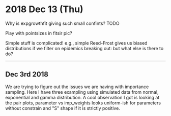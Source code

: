 
2018 Dec 13 (Thu)
=================

Why is expgrowthfit giving such small confints? TODO

Play with pointsizes in fitsir pic?

Simple stuff is complicated! e.g., simple Reed-Frost gives us biased distributions if we filter on epidemics breaking out: but what else is there to do?

----------------------------------------------------------------------

## Dec 3rd 2018

We are trying to figure out the issues we are having with importance sampling. 
Here I have three exampling using simulated data from normal, exponential and gamma distribution. 
A cool observation I got is looking at the pair plots, parameter vs imp_weights looks uniform-ish for parameters without constrain and "S" shape if it is strictly positive.


